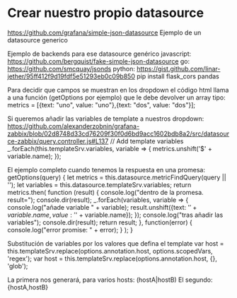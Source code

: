 # Crear nuestro propio datasource

https://github.com/grafana/simple-json-datasource
Ejemplo de un datasource generico

Ejemplo de backends para ese datasource genérico
javascript: https://github.com/bergquist/fake-simple-json-datasource
go: https://github.com/smcquay/jsonds
python: https://gist.github.com/linar-jether/95ff412f9d19fdf5e51293eb0c09b850
  pip install flask_cors pandas


Para decidir que campos se muestran en los dropdown el código html llama a una función (getOptions por ejemplo) que le debe devolver un array tipo:
metrics = [{text: "uno", value: "uno"},{text: "dos", value: "dos"}];

Si queremos añadir las variables de template a nuestros dropdown:
https://github.com/alexanderzobnin/grafana-zabbix/blob/02d8748d33cd76209f30f0d6bd9acc1602bdb8a2/src/datasource-zabbix/query.controller.js#L137
    // Add template variables
    _.forEach(this.templateSrv.variables, variable => {
      metrics.unshift('$' + variable.name);
    });


El ejemplo completo cuando tenemos la respuesta en una promesa:
getOptions(query) {
  let metrics = this.datasource.metricFindQuery(query || '');
  let variables = this.datasource.templateSrv.variables;
  return metrics.then(
    function (result) {
      console.log("dentro de la promesa. result=");
      console.dir(result);
      _.forEach(variables, variable => {
        console.log("añade variable " + variable);
        result.unshift({text: '$' + variable.name, value: '$' + variable.name});
      });
      console.log("tras añadir las variables");
      console.dir(result);
      return result;
    },
    function(error) {
      console.log("error promise: " + error);
    }
  );
}


Substitución de variables por los valores que defina el template
var host = this.templateSrv.replace(options.annotation.host, options.scopedVars, 'regex');
var host = this.templateSrv.replace(options.annotation.host, {}, 'glob');

La primera nos generará, para varios hosts: (hostA|hostB)
El segundo: {hostA,hostB}
